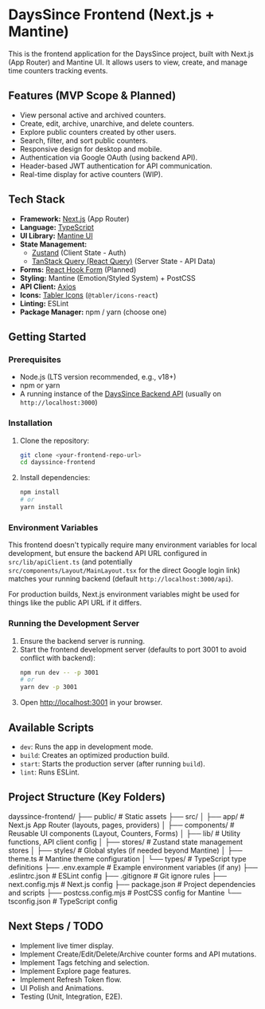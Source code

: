 # DaysSince Frontend (Next.js + Mantine)

This is the frontend application for the DaysSince project, built with Next.js (App Router) and Mantine UI. It allows users to view, create, and manage time counters tracking events.

## Features (MVP Scope & Planned)

*   View personal active and archived counters.
*   Create, edit, archive, unarchive, and delete counters.
*   Explore public counters created by other users.
*   Search, filter, and sort public counters.
*   Responsive design for desktop and mobile.
*   Authentication via Google OAuth (using backend API).
*   Header-based JWT authentication for API communication.
*   Real-time display for active counters (WIP).

## Tech Stack

*   **Framework:** [Next.js](https://nextjs.org/) (App Router)
*   **Language:** [TypeScript](https://www.typescriptlang.org/)
*   **UI Library:** [Mantine UI](https://mantine.dev/)
*   **State Management:**
    *   [Zustand](https://github.com/pmndrs/zustand) (Client State - Auth)
    *   [TanStack Query (React Query)](https://tanstack.com/query/latest) (Server State - API Data)
*   **Forms:** [React Hook Form](https://react-hook-form.com/) (Planned)
*   **Styling:** Mantine (Emotion/Styled System) + PostCSS
*   **API Client:** [Axios](https://axios-http.com/)
*   **Icons:** [Tabler Icons](https://tabler-icons.io/) (`@tabler/icons-react`)
*   **Linting:** ESLint
*   **Package Manager:** npm / yarn (choose one)

## Getting Started

### Prerequisites

*   Node.js (LTS version recommended, e.g., v18+)
*   npm or yarn
*   A running instance of the [DaysSince Backend API](<link-to-your-backend-repo>) (usually on `http://localhost:3000`)

### Installation

1.  Clone the repository:
    ```bash
    git clone <your-frontend-repo-url>
    cd dayssince-frontend
    ```
2.  Install dependencies:
    ```bash
    npm install
    # or
    yarn install
    ```

### Environment Variables

This frontend doesn't typically require many environment variables for local development, but ensure the backend API URL configured in `src/lib/apiClient.ts` (and potentially `src/components/Layout/MainLayout.tsx` for the direct Google login link) matches your running backend (default `http://localhost:3000/api`).

For production builds, Next.js environment variables might be used for things like the public API URL if it differs.

### Running the Development Server

1.  Ensure the backend server is running.
2.  Start the frontend development server (defaults to port 3001 to avoid conflict with backend):
    ```bash
    npm run dev -- -p 3001
    # or
    yarn dev -p 3001
    ```
3.  Open [http://localhost:3001](http://localhost:3001) in your browser.

## Available Scripts

*   `dev`: Runs the app in development mode.
*   `build`: Creates an optimized production build.
*   `start`: Starts the production server (after running `build`).
*   `lint`: Runs ESLint.

## Project Structure (Key Folders)
dayssince-frontend/
├── public/ # Static assets
├── src/
│ ├── app/ # Next.js App Router (layouts, pages, providers)
│ ├── components/ # Reusable UI components (Layout, Counters, Forms)
│ ├── lib/ # Utility functions, API client config
│ ├── stores/ # Zustand state management stores
│ ├── styles/ # Global styles (if needed beyond Mantine)
│ ├── theme.ts # Mantine theme configuration
│ └── types/ # TypeScript type definitions
├── .env.example # Example environment variables (if any)
├── .eslintrc.json # ESLint config
├── .gitignore # Git ignore rules
├── next.config.mjs # Next.js config
├── package.json # Project dependencies and scripts
├── postcss.config.mjs # PostCSS config for Mantine
└── tsconfig.json # TypeScript config

## Next Steps / TODO

*   Implement live timer display.
*   Implement Create/Edit/Delete/Archive counter forms and API mutations.
*   Implement Tags fetching and selection.
*   Implement Explore page features.
*   Implement Refresh Token flow.
*   UI Polish and Animations.
*   Testing (Unit, Integration, E2E).